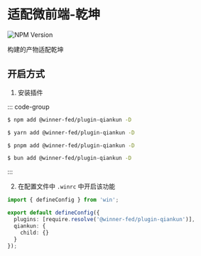 # 适配微前端-乾坤

![NPM Version](https://img.shields.io/npm/v/%40winner-fed%2Fplugin-qiankun?style=flat-square&colorB=646cff)

构建的产物适配乾坤

## 开启方式

1. 安装插件

::: code-group

```bash [NPM]
$ npm add @winner-fed/plugin-qiankun -D
```

```bash [YARN]
$ yarn add @winner-fed/plugin-qiankun -D
```

```bash [PNPM]
$ pnpm add @winner-fed/plugin-qiankun -D
```

```bash [BUN]
$ bun add @winner-fed/plugin-qiankun -D
```
:::

2. 在配置文件中 `.winrc` 中开启该功能

```ts
import { defineConfig } from 'win';

export default defineConfig({
  plugins: [require.resolve('@winner-fed/plugin-qiankun')],
  qiankun: {
    child: {}
  }
});
```
